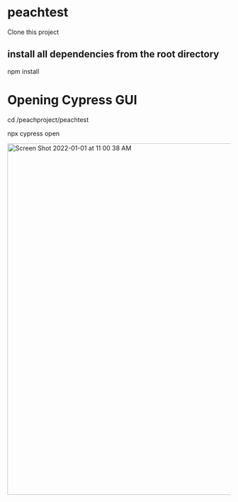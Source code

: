 # peachtest
Clone this project 
## install all dependencies from the root directory
npm install

# Opening Cypress GUI
cd /peachproject/peachtest

npx cypress open

<img width="793" alt="Screen Shot 2022-01-01 at 11 00 38 AM" src="https://user-images.githubusercontent.com/35242186/147854985-30ebe80a-d006-4561-8959-bbb14029af28.png">
